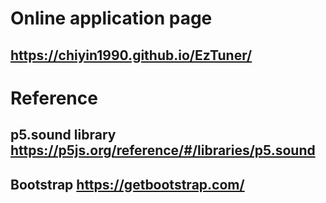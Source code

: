 # Online application page
## https://chiyin1990.github.io/EzTuner/

# Reference
## p5.sound library https://p5js.org/reference/#/libraries/p5.sound
## Bootstrap  https://getbootstrap.com/
